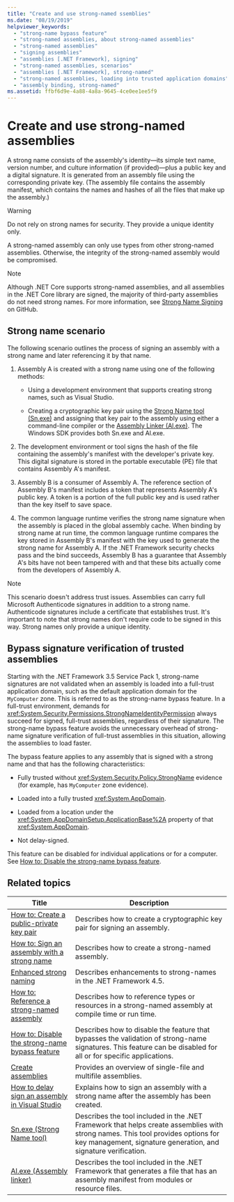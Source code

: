 ```yaml
---
title: "Create and use strong-named ssemblies"
ms.date: "08/19/2019"
helpviewer_keywords:
  - "strong-name bypass feature"
  - "strong-named assemblies, about strong-named assemblies"
  - "strong-named assemblies"
  - "signing assemblies"
  - "assemblies [.NET Framework], signing"
  - "strong-named assemblies, scenarios"
  - "assemblies [.NET Framework], strong-named"
  - "strong-named assemblies, loading into trusted application domains"
  - "assembly binding, strong-named"
ms.assetid: ffbf6d9e-4a88-4a8a-9645-4ce0ee1ee5f9
---
```

# Create and use strong-named assemblies

A strong name consists of the assembly's identity—its simple text name, version number, and culture information (if provided)—plus a public key and a digital signature. It is generated from an assembly file using the corresponding private key. (The assembly file contains the assembly manifest, which contains the names and hashes of all the files that make up the assembly.)

> [!WARNING]
> Do not rely on strong names for security. They provide a unique identity only.

A strong-named assembly can only use types from other strong-named assemblies. Otherwise, the integrity of the strong-named assembly would be compromised.

> [!NOTE]
> Although .NET Core supports strong-named assemblies, and all assemblies in the .NET Core library are signed, the majority of third-party assemblies do not need strong names. For more information, see [Strong Name Signing](https://github.com/dotnet/corefx/blob/master/Documentation/project-docs/strong-name-signing.md) on GitHub.

## Strong name scenario

The following scenario outlines the process of signing an assembly with a strong name and later referencing it by that name.

1. Assembly A is created with a strong name using one of the following methods:

    - Using a development environment that supports creating strong names, such as Visual Studio.

    - Creating a cryptographic key pair using the [Strong Name tool (Sn.exe)](../../framework/tools/sn-exe-strong-name-tool.md) and assigning that key pair to the assembly using either a command-line compiler or the [Assembly Linker (Al.exe)](../../framework/tools/al-exe-assembly-linker.md). The Windows SDK provides both Sn.exe and Al.exe.

2. The development environment or tool signs the hash of the file containing the assembly's manifest with the developer's private key. This digital signature is stored in the portable executable (PE) file that contains Assembly A's manifest.

3. Assembly B is a consumer of Assembly A. The reference section of Assembly B's manifest includes a token that represents Assembly A's public key. A token is a portion of the full public key and is used rather than the key itself to save space.

4. The common language runtime verifies the strong name signature when the assembly is placed in the global assembly cache. When binding by strong name at run time, the common language runtime compares the key stored in Assembly B's manifest with the key used to generate the strong name for Assembly A. If the .NET Framework security checks pass and the bind succeeds, Assembly B has a guarantee that Assembly A's bits have not been tampered with and that these bits actually come from the developers of Assembly A.

> [!NOTE]
> This scenario doesn't address trust issues. Assemblies can carry full Microsoft Authenticode signatures in addition to a strong name. Authenticode signatures include a certificate that establishes trust. It's important to note that strong names don't require code to be signed in this way. Strong names only provide a unique identity.

## Bypass signature verification of trusted assemblies

Starting with the .NET Framework 3.5 Service Pack 1, strong-name signatures are not validated when an assembly is loaded into a full-trust application domain, such as the default application domain for the `MyComputer` zone. This is referred to as the strong-name bypass feature. In a full-trust environment, demands for <xref:System.Security.Permissions.StrongNameIdentityPermission> always succeed for signed, full-trust assemblies, regardless of their signature. The strong-name bypass feature avoids the unnecessary overhead of strong-name signature verification of full-trust assemblies in this situation, allowing the assemblies to load faster.

The bypass feature applies to any assembly that is signed with a strong name and that has the following characteristics:

- Fully trusted without <xref:System.Security.Policy.StrongName> evidence (for example, has `MyComputer` zone evidence).

- Loaded into a fully trusted <xref:System.AppDomain>.

- Loaded from a location under the <xref:System.AppDomainSetup.ApplicationBase%2A> property of that <xref:System.AppDomain>.

- Not delay-signed.

This feature can be disabled for individual applications or for a computer. See [How to: Disable the strong-name bypass feature](disable-strong-name-bypass-feature.md).

## Related topics

|Title|Description|
|-----------|-----------------|
|[How to: Create a public-private key pair](create-public-private-key-pair.md)|Describes how to create a cryptographic key pair for signing an assembly.|
|[How to: Sign an assembly with a strong name](sign-strong-name.md)|Describes how to create a strong-named assembly.|
|[Enhanced strong naming](enhanced-strong-naming.md)|Describes enhancements to strong-names in the .NET Framework 4.5.|
|[How to: Reference a strong-named assembly](reference-strong-named.md)|Describes how to reference types or resources in a strong-named assembly at compile time or run time.|
|[How to: Disable the strong-name bypass feature](disable-strong-name-bypass-feature.md)|Describes how to disable the feature that bypasses the validation of strong-name signatures. This feature can be disabled for all or for specific applications.|
|[Create assemblies](create.md)|Provides an overview of single-file and multifile assemblies.|
|[How to delay sign an assembly in Visual Studio](/visualstudio/ide/managing-assembly-and-manifest-signing#how-to-sign-an-assembly-in-visual-studio)|Explains how to sign an assembly with a strong name after the assembly has been created.|
|[Sn.exe (Strong Name tool)](../../framework/tools/sn-exe-strong-name-tool.md)|Describes the tool included in the .NET Framework that helps create assemblies with strong names. This tool provides options for key management, signature generation, and signature verification.|
|[Al.exe (Assembly linker)](../../framework/tools/al-exe-assembly-linker.md)|Describes the tool included in the .NET Framework that generates a file that has an assembly manifest from modules or resource files.|
